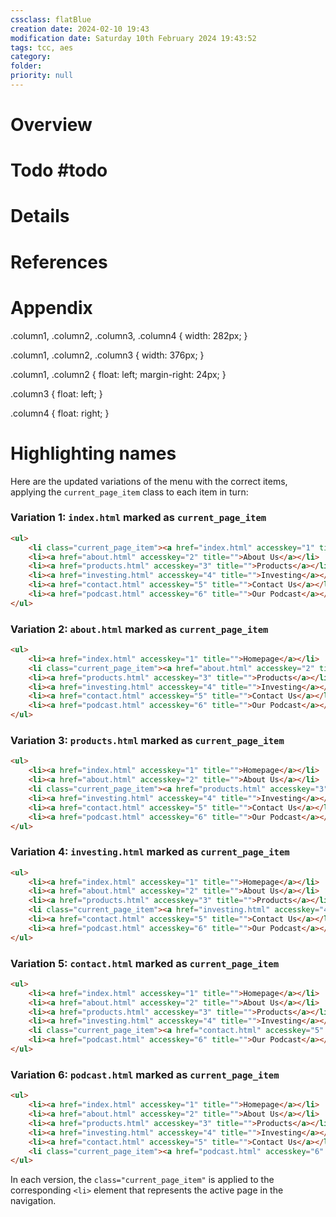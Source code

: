 ```yaml
---
cssclass: flatBlue
creation date: 2024-02-10 19:43
modification date: Saturday 10th February 2024 19:43:52
tags: tcc, aes
category:
folder: 
priority: null
---
```


# Overview

# Todo  #todo

# Details

# References

# Appendix


.column1,  .column2,  .column3,  .column4
{
    width: 282px;
}

.column1,  .column2,  .column3
{
    width: 376px;
}

.column1,  .column2
{
    float: left;
    margin-right: 24px;
}

.column3
{
    float: left;
}

.column4
{
    float: right;
}

# Highlighting names

Here are the updated variations of the menu with the correct items, applying the `current_page_item` class to each item in turn:

### Variation 1: `index.html` marked as `current_page_item`
```html
<ul>
    <li class="current_page_item"><a href="index.html" accesskey="1" title="">Homepage</a></li>
    <li><a href="about.html" accesskey="2" title="">About Us</a></li>
    <li><a href="products.html" accesskey="3" title="">Products</a></li>
    <li><a href="investing.html" accesskey="4" title="">Investing</a></li>
    <li><a href="contact.html" accesskey="5" title="">Contact Us</a></li>
    <li><a href="podcast.html" accesskey="6" title="">Our Podcast</a></li>
</ul>
```

### Variation 2: `about.html` marked as `current_page_item`
```html
<ul>
    <li><a href="index.html" accesskey="1" title="">Homepage</a></li>
    <li class="current_page_item"><a href="about.html" accesskey="2" title="">About Us</a></li>
    <li><a href="products.html" accesskey="3" title="">Products</a></li>
    <li><a href="investing.html" accesskey="4" title="">Investing</a></li>
    <li><a href="contact.html" accesskey="5" title="">Contact Us</a></li>
    <li><a href="podcast.html" accesskey="6" title="">Our Podcast</a></li>
</ul>
```

### Variation 3: `products.html` marked as `current_page_item`
```html
<ul>
    <li><a href="index.html" accesskey="1" title="">Homepage</a></li>
    <li><a href="about.html" accesskey="2" title="">About Us</a></li>
    <li class="current_page_item"><a href="products.html" accesskey="3" title="">Products</a></li>
    <li><a href="investing.html" accesskey="4" title="">Investing</a></li>
    <li><a href="contact.html" accesskey="5" title="">Contact Us</a></li>
    <li><a href="podcast.html" accesskey="6" title="">Our Podcast</a></li>
</ul>
```

### Variation 4: `investing.html` marked as `current_page_item`
```html
<ul>
    <li><a href="index.html" accesskey="1" title="">Homepage</a></li>
    <li><a href="about.html" accesskey="2" title="">About Us</a></li>
    <li><a href="products.html" accesskey="3" title="">Products</a></li>
    <li class="current_page_item"><a href="investing.html" accesskey="4" title="">Investing</a></li>
    <li><a href="contact.html" accesskey="5" title="">Contact Us</a></li>
    <li><a href="podcast.html" accesskey="6" title="">Our Podcast</a></li>
</ul>
```

### Variation 5: `contact.html` marked as `current_page_item`
```html
<ul>
    <li><a href="index.html" accesskey="1" title="">Homepage</a></li>
    <li><a href="about.html" accesskey="2" title="">About Us</a></li>
    <li><a href="products.html" accesskey="3" title="">Products</a></li>
    <li><a href="investing.html" accesskey="4" title="">Investing</a></li>
    <li class="current_page_item"><a href="contact.html" accesskey="5" title="">Contact Us</a></li>
    <li><a href="podcast.html" accesskey="6" title="">Our Podcast</a></li>
</ul>
```

### Variation 6: `podcast.html` marked as `current_page_item`
```html
<ul>
    <li><a href="index.html" accesskey="1" title="">Homepage</a></li>
    <li><a href="about.html" accesskey="2" title="">About Us</a></li>
    <li><a href="products.html" accesskey="3" title="">Products</a></li>
    <li><a href="investing.html" accesskey="4" title="">Investing</a></li>
    <li><a href="contact.html" accesskey="5" title="">Contact Us</a></li>
    <li class="current_page_item"><a href="podcast.html" accesskey="6" title="">Our Podcast</a></li>
</ul>
```

In each version, the `class="current_page_item"` is applied to the corresponding `<li>` element that represents the active page in the navigation.
